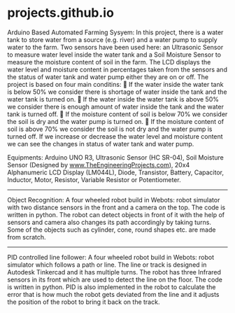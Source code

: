 # projects.github.io

Arduino Based Automated Farming Sysyem:
In this project, there is a water tank to store water from a source (e.g. river) and a water pump to
supply water to the farm. Two sensors have been used here: an Ultrasonic Sensor to measure water level inside the water
tank and a Soil Moisture Sensor to measure the moisture content of soil in the farm. The
LCD displays the water level and moisture content in percentages taken from the sensors and the status of water tank and water pump either they are on or off. The project is
based on four main conditins:
 If the water inside the water tank is below 50% we consider there is shortage of water
inside the tank and the water tank is turned on.
 If the water inside the water tank is above 50% we consider there is enough amount of
water inside the tank and the water tank is turned off.
 If the moisture content of soil is below 70% we consider the soil is dry and the water
pump is turned on.
 If the moisture content of soil is above 70% we consider the soil is not dry and the water
pump is turned off.
If we increase or decrease the water level and moisture content we can see the changes in status
of water tank and water pump.

Equipments:
Arduino UNO R3, Ultrasonic Sensor (HC SR-04), Soil Moisture Sensor (Designed by
www.TheEngineeringProjects.com), 20x4 Alphanumeric LCD Display (LM044L), Diode,
Transistor, Battery, Capacitor, Inductor, Motor, Resistor, Variable Resistor or Potentiometer.

------------------------------------------------------------------------------------------------------------------------------------------------------------------------------------------------------------------------------------------------------------------------------------------------------------------------------------------------------------------

Object Recognition: 
A four wheeled robot build in Webots: robot simulator with two distance sensors in the front and a camera on the top. The code is written in python. The robot can detect objects in front of it with the help of sensors and camera also changes its path accordingly by taking turns. Some of the objects such as cylinder, cone, round shapes etc. are made from scratch.  

------------------------------------------------------------------------------------------------------------------------------------------------------------------------------------------------------------------------------------------------------------------------------------------------------------------------------------------------------------------

PID controlled line follower: 
A four wheeled robot build in Webots: robot simulator which follows a path or line. The line or track is designed in Autodesk Tinkercad and it has multiple turns. The robot has three Infrared sensors in its front which are used to detect the line on the floor. The code is written in python. PID is also implemented in the robot to calculate the error that is how much the robot gets deviated from the line and it adjusts the position of the robot to bring it back on the track.
